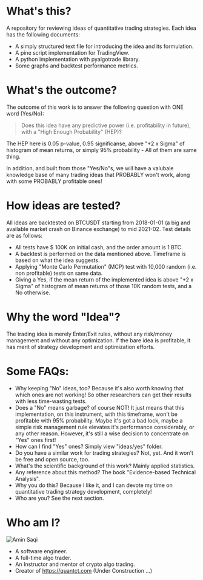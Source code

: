 # What's this?
A repository for reviewing ideas of quantitative trading strategies. Each idea has the following documents:
 - A simply structured text file for introducing the idea and its formulation.
 - A pine script implementation for TradingView.
 - A python implementation with pyalgotrade library.
 - Some graphs and backtest performance metrics.

# What's the outcome?
The outcome of this work is to answer the following question with ONE word (Yes/No):

> Does this idea have any predictive power (i.e. profitability in future), with a "High Enough Probability" (HEP)?

The HEP here is 0.05 p-value, 0.95 significanse, above "+2 x Sigma" of histogram of mean returns, or simply 95% probability - All of them are same thing.

In addition, and built from those "Yes/No"s, we will have a valubale knowledge base of many trading ideas that PROBABLY won't work, along with some PROBABLY profitable ones!

# How ideas are tested?
All ideas are backtested on BTCUSDT starting from 2018-01-01 (a big and available market crash on Binance exchange) to mid 2021-02. Test details are as follows:
 - All tests have $ 100K on initial cash, and the order amount is 1 BTC.
 - A backtest is performed on the data mentioned above. Timeframe is based on what the idea suggests. 
 - Applying "Monte Carlo Permutation" (MCP) test with 10,000 random (i.e. non profitable) tests on same data.
 - Giving a Yes, if the mean return of the implemented idea is above "+2 x Sigma" of histogram of mean returns of those 10K random tests, and a No otherwise.

# Why the word "Idea"? 
The trading idea is merely Enter/Exit rules, without any risk/money management and without any optimization. If the bare idea is profitable, it has merit of strategy development and optimization efforts.

# Some FAQs:
 - Why keeping "No" ideas, too? Because it's also worth knowing that which ones are not working! So other researchers can get their results with less time-wasting tests.
 - Does a "No" means garbage? of course NOT! It just means that this implementation, on this instrument, with this timeframe, won't be profitable with 95% probability. Maybe it's got a bad lock, maybe a simple risk management rule elevates it's performance considerably, or any other reason. However, it's still a wise decision to concentrate on "Yes" ones first!
 - How can I find "Yes" ones? Simply view "ideas/yes" folder.
 - Do you have a similar work for trading strategies? Not, yet. And it won't be free and open source, too.
 - What's the scientific background of this work? Mainly applied statistics.
 - Any reference about this method? The book "Evidence-based Technical Analysis".
 - Why you do this? Because I like it, and I can devote my time on quantitative trading strategy development, completely!
 - Who are you? See the next section.

# Who am I?
![Amin Saqi](https://stackexchange.com/users/flair/2030508.png)
 - A software engineer.
 - A full-time algo trader.
 - An Instructor and mentor of crypto algo trading.
 - Creator of https://quantct.com (Under Construction ...)

